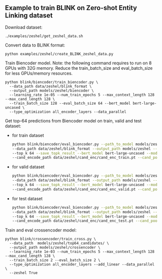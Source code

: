 ## Example to train BLINK on Zero-shot Entity Linking dataset

Download dataset:

    ./examples/zeshel/get_zeshel_data.sh
 
Convert data to BLINK format:

    python examples/zeshel/create_BLINK_zeshel_data.py

Train Biencoder model. Note: the following command requires to run on 8 GPUs with 32G memory. Reduce the train_batch_size and eval_batch_size for less GPUs/memory resources.

    python blink/biencoder/train_biencoder.py \
      --data_path data/zeshel/blink_format \
      --output_path models/zeshel/biencoder \  
      --learning_rate 1e-05 --num_train_epochs 5 --max_context_length 128 --max_cand_length 128 \
      --train_batch_size 128 --eval_batch_size 64 --bert_model bert-large-uncased \
      --type_optimization all_encoder_layers --data_parallel

Get top-64 predictions from Biencoder model on train, valid and test dataset:

- for train dataset

    ```bash
    python blink/biencoder/eval_biencoder.py --path_to_model models/zeshel/biencoder/pytorch_model.bin \
    --data_path data/zeshel/blink_format --output_path models/zeshel --encode_batch_size 128 --eval_batch_size 1 \
    --top_k 64 --save_topk_result --bert_model bert-large-uncased --mode train --zeshel True --data_parallel \
    --cand_encode_path data/zeshel/cand_enc/cand_enc_train.pt --cand_pool_path data/zeshel/cand_pool/cand_pool_train.pt
    ```
    
- for valid dataset

  ```bash
  python blink/biencoder/eval_biencoder.py --path_to_model models/zeshel/biencoder/pytorch_model.bin \
  --data_path data/zeshel/blink_format --output_path models/zeshel --encode_batch_size 128 --eval_batch_size 1 \
  --top_k 64 --save_topk_result --bert_model bert-large-uncased --mode valid --zeshel True --data_parallel \
  --cand_encode_path data/zeshel/cand_enc/cand_enc_valid.pt --cand_pool_path data/zeshel/cand_pool/cand_pool_valid.pt
  ```
  
- for test dataset
  
  ```bash
  python blink/biencoder/eval_biencoder.py --path_to_model models/zeshel/biencoder/pytorch_model.bin \
  --data_path data/zeshel/blink_format --output_path models/zeshel --encode_batch_size 128 --eval_batch_size 1 \
  --top_k 64 --save_topk_result --bert_model bert-large-uncased --mode test --zeshel True --data_parallel \
  --cand_encode_path data/zeshel/cand_enc/cand_enc_test.pt --cand_pool_path data/zeshel/cand_pool/cand_pool_test.pt
  ```

Train and eval crossencoder model:

    python blink/crossencoder/train_cross.py \
      --data_path  models/zeshel/top64_candidates/ \
      --output_path models/zeshel/crossencoder \
      --learning_rate 1e-03 --num_train_epochs 5 --max_context_length 128 --max_cand_length 128 \
      --train_batch_size 2 --eval_batch_size 2 \
      --type_optimization all_encoder_layers --add_linear --data_parallel \
      --zeshel True
